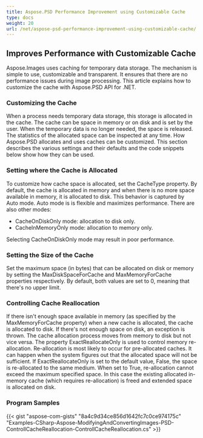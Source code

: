 ```yaml
---
title: Aspose.PSD Performance Improvement using Customizable Cache
type: docs
weight: 20
url: /net/aspose-psd-performance-improvement-using-customizable-cache/
---
```


## **Improves Performance with Customizable Cache**
Aspose.Images uses caching for temporary data storage. The mechanism is simple to use, customizable and transparent. It ensures that there are no performance issues during image processing. This article explains how to customize the cache with Aspose.PSD API for .NET.
### **Customizing the Cache**
When a process needs temporary data storage, this storage is allocated in the cache. The cache can be space in memory or on disk and is set by the user. When the temporary data is no longer needed, the space is released. The statistics of the allocated space can be inspected at any time. How Aspose.PSD allocates and uses caches can be customized. This section describes the various settings and their defaults and the code snippets below show how they can be used.
### **Setting where the Cache is Allocated**
To customize how cache space is allocated, set the CacheType property. By default, the cache is allocated in memory and when there is no more space available in memory, it is allocated to disk. This behavior is captured by Auto mode. Auto mode is is flexible and maximizes performance. There are also other modes:

- CacheOnDiskOnly mode: allocation to disk only.
- CacheInMemoryOnly mode: allocation to memory only.

Selecting CacheOnDiskOnly mode may result in poor performance.
### **Setting the Size of the Cache**
Set the maximum space (in bytes) that can be allocated on disk or memory by setting the MaxDiskSpaceForCache and MaxMemoryForCache properties respectively. By default, both values are set to 0, meaning that there's no upper limit.
### **Controlling Cache Reallocation**
If there isn't enough space available in memory (as specified by the MaxMemoryForCache property) when a new cache is allocated, the cache is allocated to disk. If there's not enough space on disk, an exception is thrown. The cache allocation process moves from memory to disk but not vice versa. The property ExactReallocateOnly is used to control memory re-allocation. Re-allocation is most likely to occur for pre-allocated caches. It can happen when the system figures out that the allocated space will not be sufficient. If ExactReallocateOnly is set to the default value, False, the space is re-allocated to the same medium. When set to True, re-allocation cannot exceed the maximum specified space. In this case the existing allocated in-memory cache (which requires re-allocation) is freed and extended space is allocated on disk.
### **Program Samples**
{{< gist "aspose-com-gists" "8a4c9d34ce856d1642fc7c0ce974175c" "Examples-CSharp-Aspose-ModifyingAndConvertingImages-PSD-ControllCacheReallocation-ControllCacheReallocation.cs" >}}
